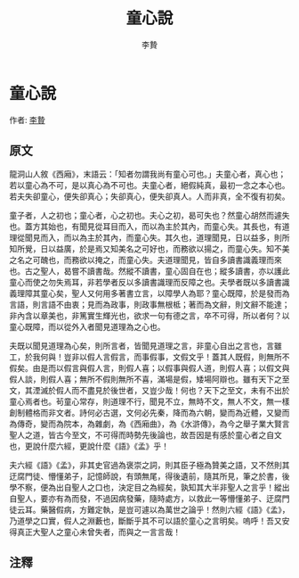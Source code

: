 ﻿---
title: '童心說'
author: '李贄'
tags: ['小品文']
---

# 童心說
作者: [李贄](https://zh.wikipedia.org/zh-tw/李贄)

## 原文
龍洞山人敘《西廂》，末語云：「知者勿謂我尚有童心可也。」夫童心者，真心也；若以童心為不可，是以真心為不可也。夫童心者，絕假純真，最初一念之本心也。若夫失卻童心，便失卻真心；失卻真心，便失卻真人。人而非真，全不復有初矣。

童子者，人之初也；童心者，心之初也。夫心之初，曷可失也？然童心胡然而遽失也。蓋方其始也，有聞見從耳目而入，而以為主於其內，而童心失。其長也，有道理從聞見而入，而以為主於其內，而童心失。其久也，道理聞見，日以益多，則所知所覺，日以益廣，於是焉又知美名之可好也，而務欲以揚之，而童心失。知不美之名之可醜也，而務欲以掩之，而童心失。夫道理聞見，皆自多讀書識義理而來也。古之聖人，曷嘗不讀書哉。然縱不讀書，童心固自在也；縱多讀書，亦以護此童心而使之勿失焉耳，非若學者反以多讀書識理而反障之也。夫學者既以多讀書識義理障其童心矣，聖人又何用多著書立言，以障學人為耶？童心既障，於是發而為言語，則言語不由衷；見而為政事，則政事無根柢；著而為文辭，則文辭不能達；非內含以章美也，非篤實生輝光也，欲求一句有德之言，卒不可得，所以者何？以童心既障，而以從外入者聞見道理為之心也。

夫既以聞見道理為心矣，則所言者，皆聞見道理之言，非童心自出之言也，言雖工，於我何與！豈非以假人言假言，而事假事，文假文乎！蓋其人既假，則無所不假矣。由是而以假言與假人言，則假人喜；以假事與假人道，則假人喜；以假文與假人談，則假人喜；無所不假則無所不喜，滿場是假，矮場阿辯也。雖有天下之至文，其湮滅於假人而不盡見於後世者，又豈少哉！何也？天下之至文，未有不出於童心焉者也。茍童心常存，則道理不行，聞見不立，無時不文，無人不文，無一樣創制體格而非文者。詩何必古選，文何必先秦，降而為六朝，變而為近體，又變而為傳奇，變而為院本，為雜劇，為《西廂曲》，為《水滸傳》，為今之舉子業大賢言聖人之道，皆古今至文，不可得而時勢先後論也，故吾因是有感於童心者之自文也，更說什麼六經，更說什麼《語》《孟》乎！

夫六經《語》《孟》，非其史官過為褒崇之詞，則其臣子極為贊美之語，又不然則其迂腐門徒、懵懂弟子，記憶師說，有頭無尾，得後遺前，隨其所見，筆之於書，後學不察，便為出自聖人之口也，決定目之為經矣，孰知其大半非聖人之言乎！縱出自聖人，要亦有為而發，不過因病發藥，隨時處方，以救此一等懵懂弟子、迂腐門徒云耳。藥醫假病，方難定執，是豈可遽以為萬世之論乎！然則六經《語》《孟》，乃道學之口實，假人之淵藪也，斷斷乎其不可以語於童心之言明矣。嗚呼！吾又安得真正大聖人之童心未曾失者，而與之一言言哉！

## 注釋
